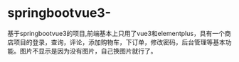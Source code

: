 # springbootvue3-
基于springbootvue3的项目,前端基本上只用了vue3和elementplus，具有一个商店项目的登录，查询，评论，添加购物车，下订单，修改密码，后台管理等基本功能。图片不显示是因为没有图片，自己换图片就行了。
